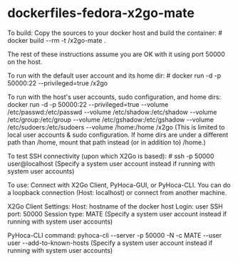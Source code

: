 # dockerfiles-fedora-x2go-mate

To build:
Copy the sources to your docker host and build the container:
	# docker build --rm -t <username>/x2go-mate .

The rest of these instructions assume you are OK with it using port 50000 on the host.

To run with the default user account and its home dir:
	# docker run -d -p 50000:22 --privileged=true <username>/x2go

To run with the host's user accounts, sudo configuration, and home dirs:
	docker run -d -p 50000:22 --privileged=true --volume /etc/passwd:/etc/passwd --volume /etc/shadow:/etc/shadow --volume /etc/group:/etc/group --volume /etc/gshadow:/etc/gshadow --volume /etc/sudoers:/etc/sudoers --volume /home:/home <username>/x2go
(This is limited to local user accounts & sudo configuration. If home dirs are under a different path than /home, mount that path instead (or in addition to) /home.)

To test SSH connectivity (upon which X2Go is based):
	# ssh -p 50000 user@localhost
(Specify a system user account instead if running with system user accounts)

To use:
Connect with X2Go Client, PyHoca-GUI, or PyHoca-CLI.
You can do a loopback connection (Host: localhost) or connect from another machine.

X2Go Client Settings:
	Host: hostname of the docker host
	Login: user
	SSH port: 50000
	Session type: MATE
(Specify a system user account instead if running with system user accounts)

PyHoca-CLI command:
	pyhoca-cli --server <hostname-of-the-docker-host> -p 50000 -N -c MATE --user user --add-to-known-hosts
(Specify a system user account instead if running with system user accounts)
